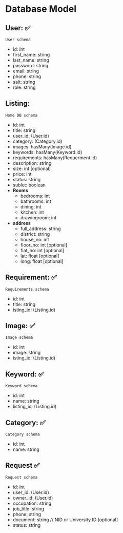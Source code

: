 # Database Model

## User: ✅
    User schema
- id: int
- first_name: string
- last_name: string
- password: string
- email: string
- phone: string
- salt: string
- role: string

## Listing:
    Home DB schema
- id: int
- title: string
- user_id: (User.id)
- category: (Category.id)
- images: hasMany(Image.id)
- keywords: hasMany(Keyword.id)
- requirements: hasMany(Requerment.id)
- description: string
- size: int [optional]
- price: int
- status: string
- sublet: boolean
- **Rooms** 
  - bedrooms: int
  - bathrooms: int
  - dining: int
  - kitchen: int
  - drawingroom: int
- **address**
  - full_address: string
  - district: string
  - house_no: int
  - floor_no: int [optional]
  - flat_no: int [optional]
  - lat: float [optional]
  - long: float [optional]

## Requirement: ✅
    Requirements schema
- id: int
- title: string
- isting_id: (Listing.id)

## Image: ✅
    Image schema
- id: int
- image: string
- isting_id: (Listing.id)

## Keyword: ✅
    Keyword schema
- id: int
- name: string
- listing_id: (Listing.id)

## Category: ✅
    Category schema
- id: int
- name: string

## Request ✅
    Request schema
- id: int
- user_id: (User.id)
- owner_id: (User.id)
- occupation: string
- job_title: string
- phone: string
- document: string // NID or University ID [optional]
- status: string